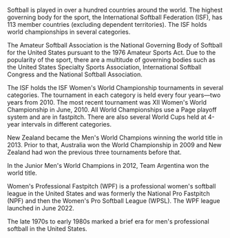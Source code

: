 Softball is played in over a hundred countries around the world. The
highest governing body for the sport,
the International Softball
Federation (ISF), has 113
member countries (excluding dependent territories). The ISF holds
world championships in several categories.

The Amateur Softball Association is the National Governing Body of Softball for the United
States pursuant to the 1976 Amateur Sports
Act. Due to the popularity of the sport, there are a multitude of
governing bodies such as the United States Specialty Sports
Association, International Softball Congress and the National
Softball Association.

The ISF holds the ISF Women's World Championship tournaments in
several categories. The tournament in each category is held every four
years—two years from 2010. The most recent tournament was XII Women's
World Championship in June, 2010. All World Championships use a Page
playoff system and are in fastpitch. There are also several World Cups 
held at 4-year intervals in different categories.

New Zealand became the Men's World Champions winning the world title in 2013. 
Prior to that, Australia won the World Championship in 2009 and New Zealand 
had won the previous three tournaments before that.

In the Junior Men's World Champions in 2012, Team Argentina won the
world title.

Women's Professional Fastpitch (WPF) is a professional women's softball league in the 
United States and was formerly the National Pro Fastpitch (NPF) and then the 
Women's Pro Softball League (WPSL). The WPF league launched in June 2022.

The late 1970s to early 1980s marked a brief era for men's professional
softball in the United States.